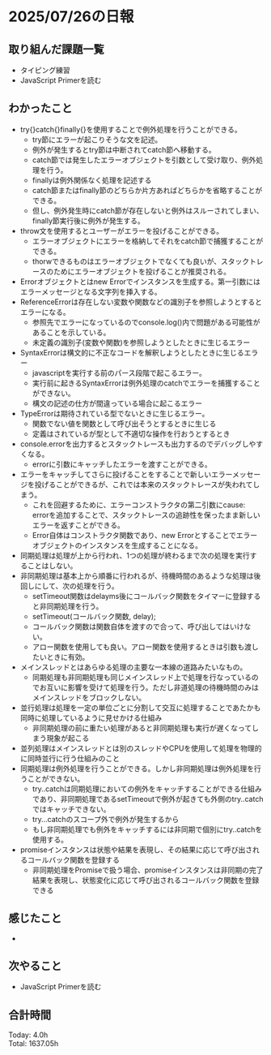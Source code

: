 # 2025/07/26の日報
## 取り組んだ課題一覧
* タイピング練習
* JavaScript Primerを読む
## わかったこと 
* try{}catch{}finally{}を使用することで例外処理を行うことができる。
  * try節にエラーが起こりそうな文を記述。
  * 例外が発生するとtry節は中断されてcatch節へ移動する。
  * catch節では発生したエラーオブジェクトを引数として受け取り、例外処理を行う。
  * finallyは例外関係なく処理を記述する
  * catch節またはfinally節のどちらか片方あればどちらかを省略することができる。
  * 但し、例外発生時にcatch節が存在しないと例外はスルーされてしまい、finally節実行後に例外が発生する。
* throw文を使用するとユーザーがエラーを投げることができる。
  * エラーオブジェクトにエラーを格納してそれをcatch節で捕獲することができる。
  * thorwできるものはエラーオブジェクトでなくても良いが、スタックトレースのためにエラーオブジェクトを投げることが推奨される。
* Errorオブジェクトとはnew Errorでインスタンスを生成する。第一引数にはエラーメッセージとなる文字列を挿入する。
* ReferenceErrorは存在しない変数や関数などの識別子を参照しようとするとエラーになる。
  * 参照先でエラーになっているのでconsole.log()内で問題がある可能性があることを示している。
  * 未定義の識別子(変数や関数)を参照しようとしたときに生じるエラー
* SyntaxErrorは構文的に不正なコードを解釈しようとしたときに生じるエラー
  * javascriptを実行する前のパース段階で起こるエラー。
  * 実行前に起きるSyntaxErrorは例外処理のcatchでエラーを捕獲することができない。
  * 構文の記述の仕方が間違っている場合に起こるエラー
* TypeErrorは期待されている型でないときに生じるエラー。
  * 関数でない値を関数として呼び出そうとするときに生じる
  * 定義はされているが型として不適切な操作を行おうとするとき
* console.errorを出力するとスタックトレースも出力するのでデバッグしやすくなる。
  * errorに引数にキャッチしたエラーを渡すことができる。
* エラーをキャッチしてさらに投げることをすることで新しいエラーメッセージを投げることができるが、これでは本来のスタックトレースが失われてしまう。
  * これを回避するために、エラーコンストラクタの第二引数にcause: errorを追加することで、スタックトレースの追跡性を保ったまま新しいエラーを返すことができる。
  * Error自体はコンストラクタ関数であり、new Errorとすることでエラーオブジェクトのインスタンスを生成することになる。
* 同期処理は処理が上から行われ、1つの処理が終わるまで次の処理を実行することはしない。
* 非同期処理は基本上から順番に行われるが、待機時間のあるような処理は後回しにして、次の処理を行う。
  * setTimeout関数はdelayms後にコールバック関数をタイマーに登録すると非同期処理を行う。
  * setTimeout(コールバック関数, delay);
  * コールバック関数は関数自体を渡すので合って、呼び出してはいけない。
  * アロー関数を使用しても良い。アロー関数を使用するときは引数も渡したいときに有効。
* メインスレッドとはあらゆる処理の主要な一本線の道路みたいなもの。
  * 同期処理も非同期処理も同じメインスレッド上で処理を行なっているのでお互いに影響を受けて処理を行う。ただし非道処理の待機時間のみはメインスレッドをブロックしない。
* 並行処理は処理を一定の単位ごとに分割して交互に処理することであたかも同時に処理しているように見せかける仕組み
  * 非同期処理の前に重たい処理があると非同期処理も実行が遅くなってしまう現象が起こる
* 並列処理はメインスレッドとは別のスレッドやCPUを使用して処理を物理的に同時並行に行う仕組みのこと
* 同期処理は例外処理を行うことができる。しかし非同期処理は例外処理を行うことができない。
  * try..catchは同期処理においての例外をキャッチすることができる仕組みであり、非同期処理であるsetTimeoutで例外が起きても外側のtry..catchではキャッチできない。
  * try...catchのスコープ外で例外が発生するから
  * もし非同期処理でも例外をキャッチするには非同期で個別にtry..catchを使用する。
* promiseインスタンスは状態や結果を表現し、その結果に応じて呼び出されるコールバック関数を登録する
  * 非同期処理をPromiseで扱う場合、promiseインスタンスは非同期の完了結果を表現し、状態変化に応じて呼び出されるコールバック関数を登録できる 
## 感じたこと
* 
## 次やること
* JavaScript Primerを読む
##  合計時間 
Today: 4.0h<br>
Total: 1637.05h
